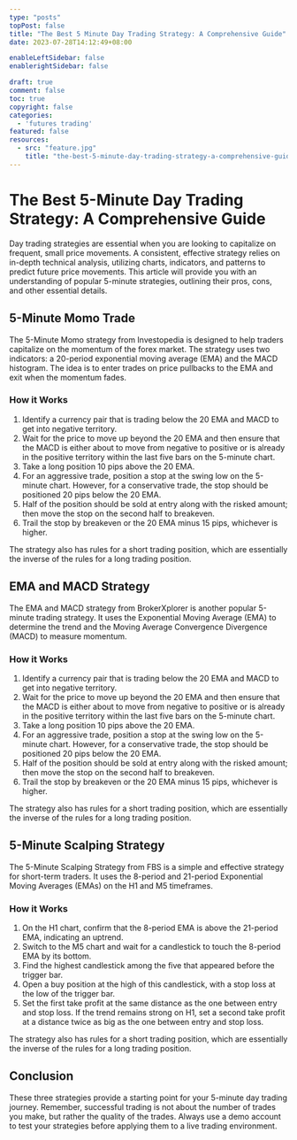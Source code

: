 ```yaml
---
type: "posts"
topPost: false
title: "The Best 5 Minute Day Trading Strategy: A Comprehensive Guide"
date: 2023-07-28T14:12:49+08:00

enableLeftSidebar: false
enablerightSidebar: false

draft: true
comment: false
toc: true
copyright: false
categories: 
  - 'futures trading'
featured: false
resources: 
  - src: "feature.jpg"
    title: "the-best-5-minute-day-trading-strategy-a-comprehensive-guide"
---
```


# The Best 5-Minute Day Trading Strategy: A Comprehensive Guide

Day trading strategies are essential when you are looking to capitalize on frequent, small price movements. A consistent, effective strategy relies on in-depth technical analysis, utilizing charts, indicators, and patterns to predict future price movements. This article will provide you with an understanding of popular 5-minute strategies, outlining their pros, cons, and other essential details.

## 5-Minute Momo Trade

The 5-Minute Momo strategy from Investopedia is designed to help traders capitalize on the momentum of the forex market. The strategy uses two indicators: a 20-period exponential moving average (EMA) and the MACD histogram. The idea is to enter trades on price pullbacks to the EMA and exit when the momentum fades.

### How it Works

1. Identify a currency pair that is trading below the 20 EMA and MACD to get into negative territory.
2. Wait for the price to move up beyond the 20 EMA and then ensure that the MACD is either about to move from negative to positive or is already in the positive territory within the last five bars on the 5-minute chart.
3. Take a long position 10 pips above the 20 EMA.
4. For an aggressive trade, position a stop at the swing low on the 5-minute chart. However, for a conservative trade, the stop should be positioned 20 pips below the 20 EMA.
5. Half of the position should be sold at entry along with the risked amount; then move the stop on the second half to breakeven.
6. Trail the stop by breakeven or the 20 EMA minus 15 pips, whichever is higher.

The strategy also has rules for a short trading position, which are essentially the inverse of the rules for a long trading position.

## EMA and MACD Strategy

The EMA and MACD strategy from BrokerXplorer is another popular 5-minute trading strategy. It uses the Exponential Moving Average (EMA) to determine the trend and the Moving Average Convergence Divergence (MACD) to measure momentum.

### How it Works

1. Identify a currency pair that is trading below the 20 EMA and MACD to get into negative territory.
2. Wait for the price to move up beyond the 20 EMA and then ensure that the MACD is either about to move from negative to positive or is already in the positive territory within the last five bars on the 5-minute chart.
3. Take a long position 10 pips above the 20 EMA.
4. For an aggressive trade, position a stop at the swing low on the 5-minute chart. However, for a conservative trade, the stop should be positioned 20 pips below the 20 EMA.
5. Half of the position should be sold at entry along with the risked amount; then move the stop on the second half to breakeven.
6. Trail the stop by breakeven or the 20 EMA minus 15 pips, whichever is higher.

The strategy also has rules for a short trading position, which are essentially the inverse of the rules for a long trading position.

## 5-Minute Scalping Strategy

The 5-Minute Scalping Strategy from FBS is a simple and effective strategy for short-term traders. It uses the 8-period and 21-period Exponential Moving Averages (EMAs) on the H1 and M5 timeframes.

### How it Works

1. On the H1 chart, confirm that the 8-period EMA is above the 21-period EMA, indicating an uptrend.
2. Switch to the M5 chart and wait for a candlestick to touch the 8-period EMA by its bottom.
3. Find the highest candlestick among the five that appeared before the trigger bar.
4. Open a buy position at the high of this candlestick, with a stop loss at the low of the trigger bar.
5. Set the first take profit at the same distance as the one between entry and stop loss. If the trend remains strong on H1, set a second take profit at a distance twice as big as the one between entry and stop loss.

The strategy also has rules for a short trading position, which are essentially the inverse of the rules for a long trading position.

## Conclusion

These three strategies provide a starting point for your 5-minute day trading journey. Remember, successful trading is not about the number of trades you make, but rather the quality of the trades. Always use a demo account to test your strategies before applying them to a live trading environment.
